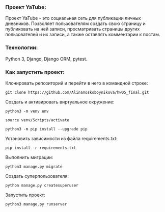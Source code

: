 ### Проект YaTube:

Проект YaTube - это социальная сеть для публикации личных дневников. 
Позволяет пользователям создать свою страницу и публиковать на ней записи, просматривать страницы других пользователей и их записи, а также оставлять комментарии к постам.

### Технологии: 

Python 3, Django, Django ORM, pytest.


### Как запустить проект:

Клонировать репозиторий и перейти в него в командной строке:

```
git clone https://github.com/AlinaVoskoboynikova/hw05_final.git
```

Cоздать и активировать виртуальное окружение:

```
python3 -m venv env
```

```
source venv/Scripts/activate
```

```
python3 -m pip install --upgrade pip
```

Установить зависимости из файла requirements.txt:

```
pip install -r requirements.txt
```

Выполнить миграции:

```
python3 manage.py migrate
```

Создать суперпользователя:

```
python manage.py createsuperuser
```

Запустить проект:

```
python3 manage.py runserver
```